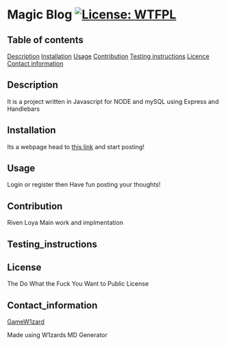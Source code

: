# Magic Blog [![License: WTFPL](https://img.shields.io/badge/License-WTFPL-brightgreen.svg)](http://www.wtfpl.net/about/)
      
 
 ## Table of contents 
 [Description](#description) 
 [Installation](#installation) 
 [Usage](#usage) 
 [Contribution](#contribution) 
 [Testing instructions](#testing_instructions) 
 [Licence](#license) 
 [Contact information](#contact_information)
      
 
 ## Description 
 It is a project written in Javascript for NODE and mySQL using Express and Handlebars
       
 
 ## Installation 
 Its a webpage head to [this link](https://magic-blog.herokuapp.com/) and start posting!
      
 
 ## Usage 
 Login or register then Have fun posting your thoughts!
 
 ## Contribution 
 Riven Loya Main work and implmentation
      
 
 ## Testing_instructions 

 ## License 
 The Do What the Fuck You Want to Public License
      
 
 ## Contact_information 
 [GameW1zard](https://github.com/GameW1zard) 
 
      
 
 Made using W1zards MD Generator